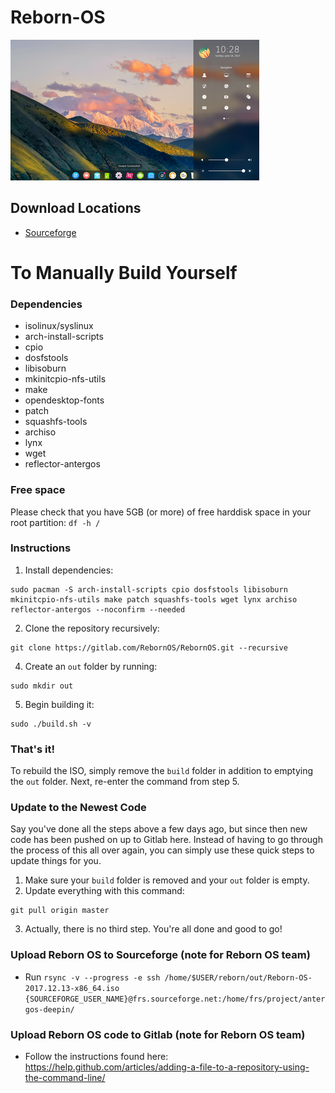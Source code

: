 # Reborn-OS
![Deepin_Image](/images/deepin.png)

## Download Locations ##
- <a href="https://sourceforge.net/projects/antergos-deepin/" class="button">Sourceforge</a> 

# To Manually Build Yourself

### Dependencies
- isolinux/syslinux
- arch-install-scripts
- cpio
- dosfstools
- libisoburn
- mkinitcpio-nfs-utils
- make
- opendesktop-fonts
- patch
- squashfs-tools
- archiso
- lynx
- wget
- reflector-antergos

### Free space

Please check that you have 5GB (or more) of free harddisk space in your root partition:
`df -h /`

### Instructions

1. Install dependencies:
```
sudo pacman -S arch-install-scripts cpio dosfstools libisoburn mkinitcpio-nfs-utils make patch squashfs-tools wget lynx archiso reflector-antergos --noconfirm --needed
```
2. Clone the repository recursively:
```
git clone https://gitlab.com/RebornOS/RebornOS.git --recursive
```
4. Create an `out` folder by running:
```
sudo mkdir out
```
5. Begin building it:
```
sudo ./build.sh -v
```

### That's it!

To rebuild the ISO, simply remove the `build` folder in addition to emptying the `out` folder. Next, re-enter the command from step 5.

### Update to the Newest Code

Say you've done all the steps above a few days ago, but since then new code has been pushed on up to Gitlab here. Instead of having to go through the process of this all over again, you can simply use these quick steps to update things for you. 

1. Make sure your `build` folder is removed and your `out` folder is empty.
2. Update everything with this command:
```
git pull origin master
```
3. Actually, there is no third step. You're all done and good to go!

### Upload Reborn OS to Sourceforge (note for Reborn OS team)

- Run `rsync -v --progress -e ssh /home/$USER/reborn/out/Reborn-OS-2017.12.13-x86_64.iso {SOURCEFORGE_USER_NAME}@frs.sourceforge.net:/home/frs/project/antergos-deepin/
`

### Upload Reborn OS code to Gitlab (note for Reborn OS team)
- Follow the instructions found here: https://help.github.com/articles/adding-a-file-to-a-repository-using-the-command-line/
